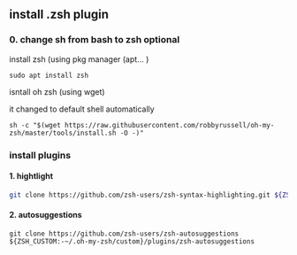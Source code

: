 ## install .zsh plugin 

### 0. change sh from bash to zsh optional

install zsh (using pkg manager (apt... )
```
sudo apt install zsh
```

isntall oh zsh (using wget)

it changed to default shell automatically 
```
sh -c "$(wget https://raw.githubusercontent.com/robbyrussell/oh-my-zsh/master/tools/install.sh -O -)"
```


### install plugins 

#### 1. hightlight 
``` bash
git clone https://github.com/zsh-users/zsh-syntax-highlighting.git ${ZSH_CUSTOM:-~/.oh-my-zsh/custom}/plugins/zsh-syntax-highlighting
```

#### 2. autosuggestions 
``` install & apply auto suggestions 
git clone https://github.com/zsh-users/zsh-autosuggestions ${ZSH_CUSTOM:-~/.oh-my-zsh/custom}/plugins/zsh-autosuggestions
```

